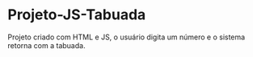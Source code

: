 # Projeto-JS-Tabuada
Projeto criado com HTML e JS, o usuário digita um número e o sistema retorna com a tabuada.
